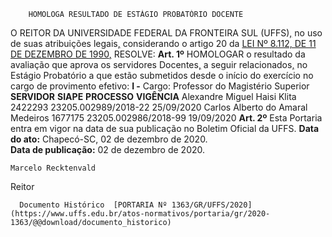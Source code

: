         HOMOLOGA RESULTADO DE ESTÁGIO PROBATÓRIO DOCENTE  

 O REITOR DA UNIVERSIDADE FEDERAL DA FRONTEIRA SUL (UFFS)[,](https://www.uffs.edu.br/atos-normativos/portaria/gr/2020-1017) no uso de suas atribuições legais[,](https://www.uffs.edu.br/atos-normativos/portaria/gr/2020-1017) considerando o artigo 20 da [LEI Nº 8.112, DE 11 DE DEZEMBRO DE 1990](http://www.planalto.gov.br/ccivil_03/leis/l8112cons.htm)[,](https://www.uffs.edu.br/atos-normativos/portaria/gr/2020-1017)   RESOLVE:   **Art. 1º**  HOMOLOGAR o resultado da avaliação que aprova os servidores Docentes[,](https://www.uffs.edu.br/atos-normativos/portaria/gr/2020-1017) a seguir relacionados[,](https://www.uffs.edu.br/atos-normativos/portaria/gr/2020-1017) no Estágio Probatório a que estão submetidos desde o início do exercício no cargo de provimento efetivo: **I -**  Cargo: Professor do Magistério Superior     **SERVIDOR**    **SIAPE**    **PROCESSO**    **VIGÊNCIA**      Alexandre Miguel Haisi Klita   2422293   23205.002989/2018-22   25/09/2020     Carlos Alberto do Amaral Medeiros   1677175   23205.002986/2018-99   19/09/2020       **Art. 2º**  Esta Portaria entra em vigor na data de sua publicação no Boletim Oficial da UFFS.        **Data do ato:** Chapecó-SC, 02 de dezembro de 2020.   
 **Data de publicação:**  02 de dezembro de 2020. 

    Marcelo Recktenvald   
 Reitor 

      Documento Histórico  [PORTARIA Nº 1363/GR/UFFS/2020](https://www.uffs.edu.br/atos-normativos/portaria/gr/2020-1363/@@download/documento_historico)     
      